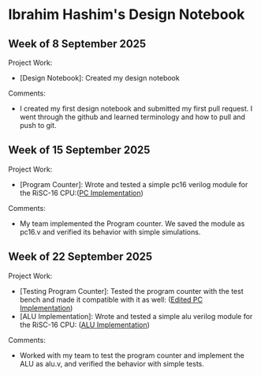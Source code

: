 # Ibrahim Hashim's Design Notebook

## Week of 8 September 2025

Project Work:
  * [Design Notebook]: Created my design notebook

Comments:
  * I created my first design notebook and submitted my first pull request. I went through the github and learned terminology and how to pull and push to git.


## Week of 15 September 2025

Project Work:
  * [Program Counter]: Wrote and tested a simple pc16 verilog module for the RiSC-16 CPU:([PC Implementation](https://github.com/1fHu/ProcessorDesign/))

Comments:
  * My team implemented the Program counter. We saved the module as pc16.v and verified its behavior with simple simulations.


## Week of 22 September 2025

Project Work:
  * [Testing Program Counter]: Tested the program counter with the test bench and made it compatible with it as well: ([Edited PC Implementation](https://github.com/ihash123/processorDesign))
  * [ALU Implementation]: Wrote and tested a simple alu verilog module for the RiSC-16 CPU: ([ALU Implementation](https://github.com/ihash123/processorDesign))

Comments:
  * Worked with my team to test the program counter and implement the ALU as alu.v, and verified the behavior with simple tests.